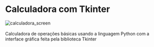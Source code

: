 # Calculadora com Tkinter
![calculadora_screen](https://github.com/deizielle-felix/calculadora-python-tkinter/assets/142148960/eb825760-f166-4f3f-92f2-1b18d01c09b7)
<br>
<br>
Calculadora de operações básicas usando a linguagem Python com a interface gráfica feita pela biblioteca Tkinter
